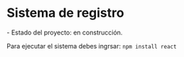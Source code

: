 <h1>Sistema de registro</h1>
- Estado del proyecto: en construcción.

Para ejecutar el sistema debes ingrsar:
```npm install react```
